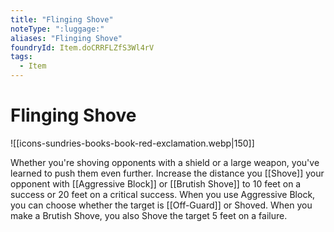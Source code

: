 ```yaml
---
title: "Flinging Shove"
noteType: ":luggage:"
aliases: "Flinging Shove"
foundryId: Item.doCRRFLZfS3Wl4rV
tags:
  - Item
---
```


# Flinging Shove
![[icons-sundries-books-book-red-exclamation.webp|150]]

Whether you're shoving opponents with a shield or a large weapon, you've learned to push them even further. Increase the distance you [[Shove]] your opponent with [[Aggressive Block]] or [[Brutish Shove]] to 10 feet on a success or 20 feet on a critical success. When you use Aggressive Block, you can choose whether the target is [[Off-Guard]] or Shoved. When you make a Brutish Shove, you also Shove the target 5 feet on a failure.

